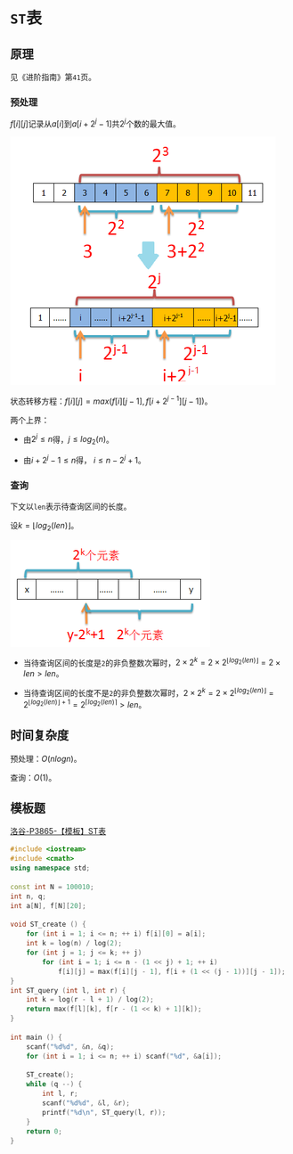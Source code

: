 # `ST`表

## 原理

见《进阶指南》第`41`页。

### 预处理

$f[i][j]$记录从$a[i]$到$a[i + 2^j-1]$共$2^j$个数的最大值。

![](/img/0017.png)

状态转移方程：$f[i][j] = max(f[i][j - 1], f[i +2^{j-1}][j - 1])$。

两个上界：

- 由$2^j \le n$得，$j \le log_2(n)$。

- 由$i + 2^j-1 \le n$得， $i \le n- 2^j+1$。

### 查询

下文以`len`表示待查询区间的长度。

设$k = \lfloor log_2(len) \rfloor$。

![](/img/0018.png)

- 当待查询区间的长度是`2`的非负整数次幂时，$2\times 2^k=2 \times 2^{\lfloor log_2(len) \rfloor}=2\times len \gt len$。

- 当待查询区间的长度不是`2`的非负整数次幂时，$2\times 2^k=2 \times 2^{\lfloor log_2(len) \rfloor}=2^{\lfloor log_2(len) \rfloor+1}=2^{\lceil log_2(len) \rceil} \gt len$。

## 时间复杂度

预处理：$O(nlogn)$。

查询：$O(1)$。

## 模板题

[洛谷-P3865-【模板】ST表](https://www.luogu.com.cn/problem/P3865)

```cpp
#include <iostream>
#include <cmath>
using namespace std;

const int N = 100010;
int n, q;
int a[N], f[N][20];

void ST_create () {
    for (int i = 1; i <= n; ++ i) f[i][0] = a[i];
    int k = log(n) / log(2);
    for (int j = 1; j <= k; ++ j)
        for (int i = 1; i <= n - (1 << j) + 1; ++ i)
            f[i][j] = max(f[i][j - 1], f[i + (1 << (j - 1))][j - 1]);
}
int ST_query (int l, int r) {
    int k = log(r - l + 1) / log(2);
    return max(f[l][k], f[r - (1 << k) + 1][k]);
}

int main () {
    scanf("%d%d", &n, &q);
    for (int i = 1; i <= n; ++ i) scanf("%d", &a[i]);

    ST_create();
    while (q --) {
        int l, r;
        scanf("%d%d", &l, &r);
        printf("%d\n", ST_query(l, r));
    }
    return 0;
}
```

